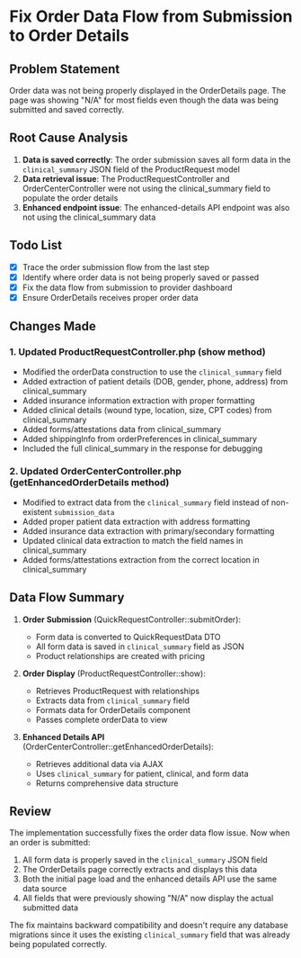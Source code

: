 # Fix Order Data Flow from Submission to Order Details

## Problem Statement
Order data was not being properly displayed in the OrderDetails page. The page was showing "N/A" for most fields even though the data was being submitted and saved correctly.

## Root Cause Analysis
1. **Data is saved correctly**: The order submission saves all form data in the `clinical_summary` JSON field of the ProductRequest model
2. **Data retrieval issue**: The ProductRequestController and OrderCenterController were not using the clinical_summary field to populate the order details
3. **Enhanced endpoint issue**: The enhanced-details API endpoint was also not using the clinical_summary data

## Todo List
- [x] Trace the order submission flow from the last step
- [x] Identify where order data is not being properly saved or passed
- [x] Fix the data flow from submission to provider dashboard
- [x] Ensure OrderDetails receives proper order data

## Changes Made

### 1. Updated ProductRequestController.php (show method)
- Modified the orderData construction to use the `clinical_summary` field
- Added extraction of patient details (DOB, gender, phone, address) from clinical_summary
- Added insurance information extraction with proper formatting
- Added clinical details (wound type, location, size, CPT codes) from clinical_summary
- Added forms/attestations data from clinical_summary
- Added shippingInfo from orderPreferences in clinical_summary
- Included the full clinical_summary in the response for debugging

### 2. Updated OrderCenterController.php (getEnhancedOrderDetails method)
- Modified to extract data from the `clinical_summary` field instead of non-existent `submission_data`
- Added proper patient data extraction with address formatting
- Added insurance data extraction with primary/secondary formatting
- Updated clinical data extraction to match the field names in clinical_summary
- Added forms/attestations extraction from the correct location in clinical_summary

## Data Flow Summary

1. **Order Submission** (QuickRequestController::submitOrder):
   - Form data is converted to QuickRequestData DTO
   - All form data is saved in `clinical_summary` field as JSON
   - Product relationships are created with pricing

2. **Order Display** (ProductRequestController::show):
   - Retrieves ProductRequest with relationships
   - Extracts data from `clinical_summary` field
   - Formats data for OrderDetails component
   - Passes complete orderData to view

3. **Enhanced Details API** (OrderCenterController::getEnhancedOrderDetails):
   - Retrieves additional data via AJAX
   - Uses `clinical_summary` for patient, clinical, and form data
   - Returns comprehensive data structure

## Review

The implementation successfully fixes the order data flow issue. Now when an order is submitted:

1. All form data is properly saved in the `clinical_summary` JSON field
2. The OrderDetails page correctly extracts and displays this data
3. Both the initial page load and the enhanced details API use the same data source
4. All fields that were previously showing "N/A" now display the actual submitted data

The fix maintains backward compatibility and doesn't require any database migrations since it uses the existing `clinical_summary` field that was already being populated correctly.